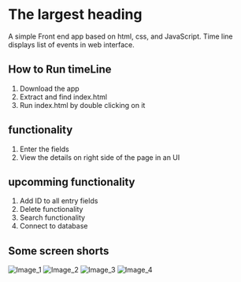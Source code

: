 # The largest heading
A simple Front end app based on html, css, and JavaScript. Time line displays list of events in web interface.

## How to Run timeLine
1. Download the app 
2. Extract and find index.html
3. Run index.html by double clicking on it 


## functionality
1. Enter the fields 
2. View the details on right side of the page in an UI 

## upcomming functionality
1. Add ID to all entry fields 
2. Delete functionality
3. Search functionality
4. Connect to database 


## Some screen shorts
![Image_1](1.png)
![Image_2](2.png)
![Image_3](3.png)
![Image_4](4.png)

